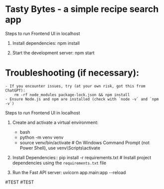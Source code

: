 # Tasty Bytes - a simple recipe search app

Steps to run Frontend UI in localhost

1. Install dependencies: npm install

2. Start the development server: npm start

# Troubleshooting (if necessary):
    - If you encounter issues, try (at your own risk, got this from ChatGPT):
        rm -rf node_modules package-lock.json && npm install
    - Ensure Node.js and npm are installed (check with `node -v` and `npm -v`)

Steps to run Frontend UI in localhost

1. Create and activate a virtual environment:
    - bash
    - python -m venv venv
    - source venv/bin/activate   # On Windows Command Prompt (not Power Shell), use venv\Scripts\activate

2. Install Dependencies:: pip install -r requirements.txt # Install project dependencies using the `requirements.txt` file

3. Run the Fast API server: uvicorn app.main:app --reload


#TEST
#TEST